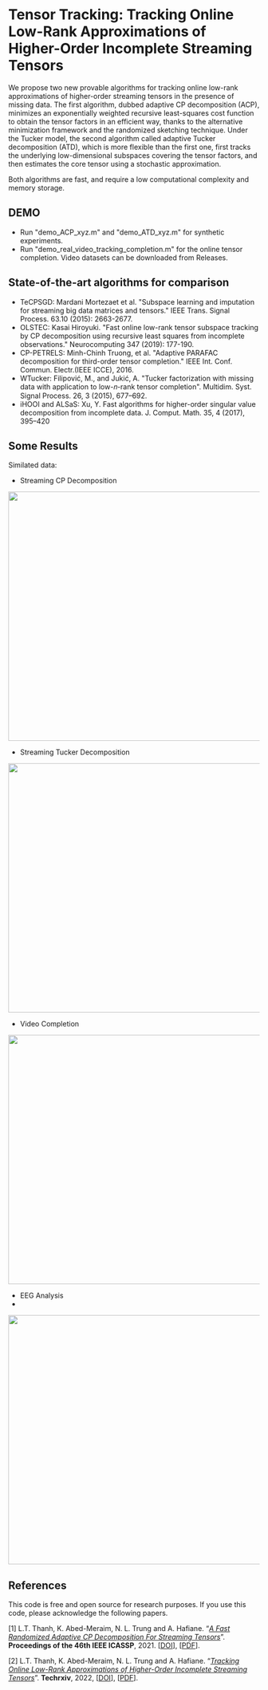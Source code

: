 # Tensor Tracking: Tracking Online Low-Rank Approximations of Higher-Order Incomplete Streaming Tensors

We propose two new provable algorithms for tracking online low-rank approximations of higher-order streaming tensors in the presence of missing data. The first algorithm, dubbed adaptive CP decomposition (ACP), minimizes an exponentially weighted recursive least-squares cost function to obtain the tensor factors in an efficient way, thanks to the alternative minimization framework and the randomized
sketching technique. Under the Tucker model, the second algorithm called adaptive Tucker decomposition (ATD), which is more flexible than the first one, first tracks the underlying low-dimensional subspaces covering
the tensor factors, and then estimates the core tensor using a stochastic approximation. 

Both algorithms are fast, and require a low computational complexity and memory storage.


## DEMO

+ Run "demo_ACP_xyz.m" and "demo_ATD_xyz.m" for synthetic experiments.
+ Run "demo_real_video_tracking_completion.m" for the online tensor completion. Video datasets can be downloaded from Releases. 


## State-of-the-art algorithms for comparison
+ TeCPSGD: Mardani Mortezaet et al. "Subspace learning and imputation for streaming big data matrices and tensors." IEEE Trans. Signal Process. 63.10 (2015): 2663-2677.
+ OLSTEC: Kasai Hiroyuki. "Fast online low-rank tensor subspace tracking by CP decomposition using recursive least squares from incomplete observations." Neurocomputing 347 (2019): 177-190.
+ CP-PETRELS:  Minh-Chinh Truong, et al. "Adaptive PARAFAC decomposition for third-order tensor completion." IEEE Int. Conf. Commun. Electr.(IEEE ICCE), 2016.
+ WTucker: Filipović, M., and Jukić, A. "Tucker factorization with missing data with application to low-𝑛-rank tensor completion". Multidim. Syst. Signal Process. 26, 3 (2015), 677–692.
+ iHOOI and ALSaS: Xu, Y. Fast algorithms for higher-order singular value decomposition from incomplete data. J. Comput. Math. 35, 4 (2017), 395–420

## Some Results

Similated data:

+ Streaming CP Decomposition

<img src="https://user-images.githubusercontent.com/26319211/167562867-207d050a-7819-462a-8837-73e417ce0bad.png" width="700" height='500'>

+ Streaming Tucker Decomposition

<img src="https://user-images.githubusercontent.com/26319211/167563914-37454381-d12a-4cfb-9fc3-f8773342634b.png" width="700" height='500'>


+ Video Completion

<img src="https://user-images.githubusercontent.com/26319211/167564258-80b54ed2-23ac-43c0-8b9b-a62db1cc7369.png" width="700" height='500'>

+ EEG Analysis
+ 
<img src="https://user-images.githubusercontent.com/26319211/167564389-dcd25c01-1210-44f7-8684-48931144589d.JPG" width="700" height='500'>


## References

This code is free and open source for research purposes. If you use this code, please acknowledge the following papers.

[1] L.T. Thanh, K. Abed-Meraim, N. L. Trung and A. Hafiane. “[*A Fast Randomized Adaptive CP Decomposition For Streaming Tensors*](https://drive.google.com/file/d/1DAUTPryASpIoDxUZlRW_jzMSFeOS5EPm/view?usp=sharing)”. **Proceedings of the 46th IEEE ICASSP**, 2021. [[DOI](https://ieeexplore.ieee.org/document/9413554)], [[PDF](https://drive.google.com/file/d/1DAUTPryASpIoDxUZlRW_jzMSFeOS5EPm/view?usp=sharing)].

[2] L.T. Thanh, K. Abed-Meraim, N. L. Trung and A. Hafiane. “[*Tracking Online Low-Rank Approximations of Higher-Order Incomplete Streaming Tensors*](https://drive.google.com/fi)”. **Techrxiv**, 2022, [[DOI](https://www.techrxiv.org/articles/preprint/Tracking_Online_Low-Rank_Approximations_of_Higher-Order_Incomplete_Streaming_Tensors/19704034)], [[PDF](https://drive.google.com/file/d/1BHT80liD97fwKdaugxh5eSs3uEKBRLye/view?usp=sharing)]. 




